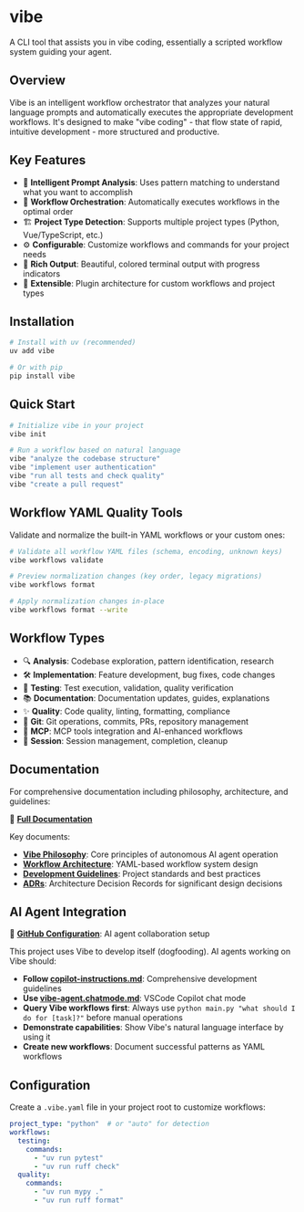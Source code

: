 # vibe

A CLI tool that assists you in vibe coding, essentially a scripted workflow system guiding your agent.

## Overview

Vibe is an intelligent workflow orchestrator that analyzes your natural language prompts and automatically executes the appropriate development workflows. It's designed to make "vibe coding" - that flow state of rapid, intuitive development - more structured and productive.

## Key Features

- 🧠 **Intelligent Prompt Analysis**: Uses pattern matching to understand what you want to accomplish
- 🔄 **Workflow Orchestration**: Automatically executes workflows in the optimal order
- 🏗️ **Project Type Detection**: Supports multiple project types (Python, Vue/TypeScript, etc.)
- ⚙️ **Configurable**: Customize workflows and commands for your project needs
- 🎨 **Rich Output**: Beautiful, colored terminal output with progress indicators
- 🔌 **Extensible**: Plugin architecture for custom workflows and project types

## Installation

```bash
# Install with uv (recommended)
uv add vibe

# Or with pip
pip install vibe
```

## Quick Start

```bash
# Initialize vibe in your project
vibe init

# Run a workflow based on natural language
vibe "analyze the codebase structure"
vibe "implement user authentication"
vibe "run all tests and check quality"
vibe "create a pull request"
```

## Workflow YAML Quality Tools

Validate and normalize the built-in YAML workflows or your custom ones:

```bash
# Validate all workflow YAML files (schema, encoding, unknown keys)
vibe workflows validate

# Preview normalization changes (key order, legacy migrations)
vibe workflows format

# Apply normalization changes in-place
vibe workflows format --write
```

## Workflow Types

- 🔍 **Analysis**: Codebase exploration, pattern identification, research
- 🛠️ **Implementation**: Feature development, bug fixes, code changes
- 🧪 **Testing**: Test execution, validation, quality verification
- 📚 **Documentation**: Documentation updates, guides, explanations
- ✨ **Quality**: Code quality, linting, formatting, compliance
- 🔄 **Git**: Git operations, commits, PRs, repository management
- 🤖 **MCP**: MCP tools integration and AI-enhanced workflows
- 🎯 **Session**: Session management, completion, cleanup

## Documentation

For comprehensive documentation including philosophy, architecture, and guidelines:

📖 **[Full Documentation](docs/README.md)**

Key documents:
- **[Vibe Philosophy](docs/vibe-philosophy.md)**: Core principles of autonomous AI agent operation
- **[Workflow Architecture](docs/workflow-architecture.md)**: YAML-based workflow system design
- **[Development Guidelines](docs/development-guidelines.md)**: Project standards and best practices
- **[ADRs](docs/adr/)**: Architecture Decision Records for significant design decisions

## AI Agent Integration

🤖 **[GitHub Configuration](.github/README.md)**: AI agent collaboration setup

This project uses Vibe to develop itself (dogfooding). AI agents working on Vibe should:

- **Follow [copilot-instructions.md](.github/copilot-instructions.md)**: Comprehensive development guidelines
- **Use [vibe-agent.chatmode.md](.github/chatmodes/vibe-agent.chatmode.md)**: VSCode Copilot chat mode
- **Query Vibe workflows first**: Always use `python main.py "what should I do for [task]?"` before manual operations
- **Demonstrate capabilities**: Show Vibe's natural language interface by using it
- **Create new workflows**: Document successful patterns as YAML workflows

## Configuration

Create a `.vibe.yaml` file in your project root to customize workflows:

```yaml
project_type: "python"  # or "auto" for detection
workflows:
  testing:
    commands:
      - "uv run pytest"
      - "uv run ruff check"
  quality:
    commands:
      - "uv run mypy ."
      - "uv run ruff format"
```
